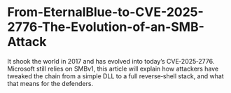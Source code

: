# From-EternalBlue-to-CVE-2025-2776-The-Evolution-of-an-SMB-Attack
It shook the world in 2017 and has evolved into today’s CVE‑2025‑2776. Microsoft still relies on SMBv1, this article will explain how attackers have tweaked the chain from a simple DLL to a full reverse‑shell stack, and what that means for the defenders.
